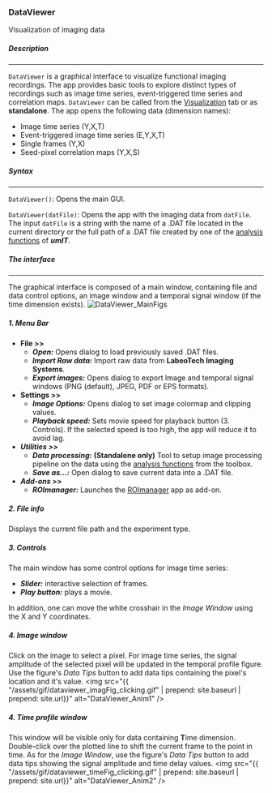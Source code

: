 ### DataViewer
Visualization of imaging data
##### Description
___
```DataViewer``` is a graphical interface to visualize functional imaging recordings. The app provides basic tools to explore distinct types of recordings such as image time series, event-triggered time series and correlation maps. ```DataViewer``` can be called from the [Visualization](/visualization_tab.md) tab or as **standalone**. 
The app opens the following data (dimension names):
* Image time series (Y,X,T)
* Event-triggered image time series (E,Y,X,T)
* Single frames (Y,X)
* Seed-pixel correlation maps (Y,X,S)

##### Syntax
___

```DataViewer()```: Opens the main GUI.   

```DataViewer(datFile)```: Opens the app with the imaging data from ```datFile```. The input ```datFile``` is a string with the name of a .DAT file located in the current directory or the full path of a .DAT file created by one of the [analysis functions](/index.md/#analysisfunctions) of ***umIT***.

##### The interface
___   

The graphical interface is composed of a main window, containing file and data control options, an image window and a temporal signal window (if the time dimension exists).
![DataViewer_MainFigs](/assets/img/dataviewer_mainFigs.png)
##### 1. Menu Bar
* **File >>**
    * ***Open:***  Opens dialog to load previously saved .DAT files.
    * ***Import Raw data:*** Import raw data from **LabeoTech Imaging Systems**.
    * ***Export images:*** Opens dialog to export Image and temporal signal windows (PNG (default), JPEG, PDF or EPS formats).
* **Settings >>**
    * ***Image Options:*** Opens dialog to set image colormap and clipping values.
    * ***Playback speed:*** Sets movie speed for playback button (3. Controls). If the selected speed is too high, the app will reduce it to avoid lag.
* ***Utilities >>***
    * ***Data processing:*** **(Standalone only)** Tool to setup image processing pipeline on the data using the [analysis functions](/index.md/#analysisfunctions) from the toolbox. 
    *  ***Save as...:*** Open dialog to save current data into a .DAT file.
* ***Add-ons >>***
    * ***ROImanager:*** Launches the [ROImanager](/ROImanager.md) app as add-on.

##### 2. File info
Displays the current file path and the experiment type.
##### 3. Controls
The main window has some control options for image time series: 
* ***Slider:*** interactive selection of frames.
* ***Play button:*** plays a movie.   

In addition, one can move the white crosshair in the *Image Window* using the X and Y coordinates.

##### 4. Image window
Click on the image to select a pixel. For image time series, the signal amplitude of the selected pixel will be updated in the temporal profile figure. Use the figure's *Data Tips* button to add data tips containing the pixel's location and it's value.
<img src="{{ "/assets/gif/dataviewer_imagFig_clicking.gif" | prepend: site.baseurl | prepend: site.url}}" alt="DataViewer_Anim1" />

##### 4. Time profile window
This window will be visible only for data containing **T**ime dimension. Double-click over the plotted line to shift the current frame to the point in time. As for the *Image Window*, use the figure's *Data Tips* button to add data tips  showing the signal amplitude and time delay values.
<img src="{{ "/assets/gif/dataviewer_timeFig_clicking.gif" | prepend: site.baseurl | prepend: site.url}}" alt="DataViewer_Anim2" />











